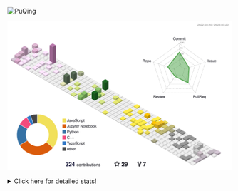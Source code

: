 ![PuQing](https://user-images.githubusercontent.com/27223114/171565019-9a56fae6-b08b-421f-99db-7e830da42371.png)

![](./profile-3d-contrib/profile-season-animate.svg)

<details>
<summary>Click here for detailed stats!</summary>

<!--START_SECTION:waka-->
![Lines of code](https://img.shields.io/badge/From%20Hello%20World%20I%27ve%20Written-555.0%20thousand%20lines%20of%20code-blue)

**🐱 My GitHub Data** 

> 📦 233.9 kB Used in GitHub's Storage 
 > 
> 🏆 56 Contributions in the Year 2023
 > 
> 🚫 Not Opted to Hire
 > 
> 📜 23 Public Repositories 
 > 
> 🔑 26 Private Repositories 
 > 
**I'm an Early 🐤** 

```text
🌞 Morning                101 commits         ███░░░░░░░░░░░░░░░░░░░░░░   13.52 % 
🌆 Daytime                317 commits         ███████████░░░░░░░░░░░░░░   42.44 % 
🌃 Evening                122 commits         ████░░░░░░░░░░░░░░░░░░░░░   16.33 % 
🌙 Night                  207 commits         ███████░░░░░░░░░░░░░░░░░░   27.71 % 
```


📊 **This Week I Spent My Time On** 

```text
💬 Programming Languages: 
Python                   3 hrs 33 mins       █████████████░░░░░░░░░░░░   50.48 % 
C++                      1 hr 30 mins        █████░░░░░░░░░░░░░░░░░░░░   21.43 % 
Markdown                 1 hr 5 mins         ████░░░░░░░░░░░░░░░░░░░░░   15.43 % 
JSON                     30 mins             ██░░░░░░░░░░░░░░░░░░░░░░░   07.32 % 
YAML                     10 mins             █░░░░░░░░░░░░░░░░░░░░░░░░   02.47 % 

🔥 Editors: 
VS Code                  7 hrs 2 mins        █████████████████████████   100.00 % 

💻 Operating System: 
Mac                      4 hrs 16 mins       ███████████████░░░░░░░░░░   60.68 % 
WSL                      1 hr 56 mins        ███████░░░░░░░░░░░░░░░░░░   27.46 % 
Windows                  50 mins             ███░░░░░░░░░░░░░░░░░░░░░░   11.86 % 
```


<!--END_SECTION:waka-->
</details>
